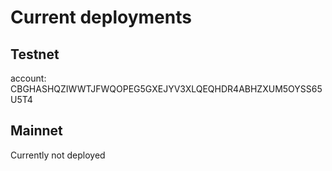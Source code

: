 # Current deployments

## Testnet

account: CBGHASHQZIWWTJFWQOPEG5GXEJYV3XLQEQHDR4ABHZXUM5OYSS65U5T4

## Mainnet

Currently not deployed